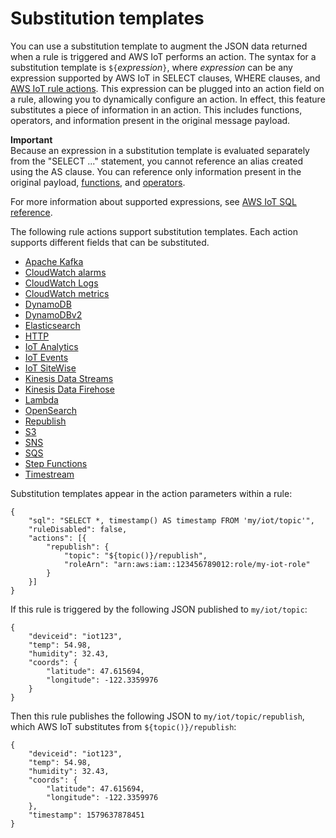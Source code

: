 # Substitution templates<a name="iot-substitution-templates"></a>

You can use a substitution template to augment the JSON data returned when a rule is triggered and AWS IoT performs an action\. The syntax for a substitution template is `${`*expression*`}`, where *expression* can be any expression supported by AWS IoT in SELECT clauses, WHERE clauses, and [AWS IoT rule actions](iot-rule-actions.md)\. This expression can be plugged into an action field on a rule, allowing you to dynamically configure an action\. In effect, this feature substitutes a piece of information in an action\. This includes functions, operators, and information present in the original message payload\.

**Important**  
Because an expression in a substitution template is evaluated separately from the "SELECT \.\.\." statement, you cannot reference an alias created using the AS clause\. You can reference only information present in the original payload, [functions](iot-sql-functions.md), and [operators](iot-sql-operators.md)\.

For more information about supported expressions, see [AWS IoT SQL reference](iot-sql-reference.md)\.

The following rule actions support substitution templates\. Each action supports different fields that can be substituted\.
+ [Apache Kafka](apache-kafka-rule-action.md)
+ [CloudWatch alarms](cloudwatch-alarms-rule-action.md)
+ [CloudWatch Logs](cloudwatch-logs-rule-action.md)
+ [CloudWatch metrics](cloudwatch-metrics-rule-action.md)
+ [DynamoDB](dynamodb-rule-action.md)
+ [DynamoDBv2](dynamodb-v2-rule-action.md)
+ [Elasticsearch](elasticsearch-rule-action.md)
+ [HTTP](https-rule-action.md)
+ [IoT Analytics](iotanalytics-rule-action.md)
+ [IoT Events](iotevents-rule-action.md)
+ [IoT SiteWise](iotsitewise-rule-action.md)
+ [Kinesis Data Streams](kinesis-rule-action.md)
+ [Kinesis Data Firehose](kinesis-firehose-rule-action.md)
+ [Lambda](lambda-rule-action.md)
+ [OpenSearch](opensearch-rule-action.md)
+ [Republish](republish-rule-action.md)
+ [S3](s3-rule-action.md)
+ [SNS](sns-rule-action.md)
+ [SQS](sqs-rule-action.md)
+ [Step Functions](stepfunctions-rule-action.md)
+ [Timestream](timestream-rule-action.md)

Substitution templates appear in the action parameters within a rule: 

```
{
    "sql": "SELECT *, timestamp() AS timestamp FROM 'my/iot/topic'",
    "ruleDisabled": false,
    "actions": [{
        "republish": {
            "topic": "${topic()}/republish",
            "roleArn": "arn:aws:iam::123456789012:role/my-iot-role"
        }
    }]
}
```

If this rule is triggered by the following JSON published to `my/iot/topic`:

```
{
    "deviceid": "iot123",
    "temp": 54.98,
    "humidity": 32.43,
    "coords": {
        "latitude": 47.615694,
        "longitude": -122.3359976
    }
}
```

Then this rule publishes the following JSON to `my/iot/topic/republish`, which AWS IoT substitutes from `${topic()}/republish`:

```
{
    "deviceid": "iot123",
    "temp": 54.98,
    "humidity": 32.43,
    "coords": {
        "latitude": 47.615694,
        "longitude": -122.3359976
    },
    "timestamp": 1579637878451
}
```